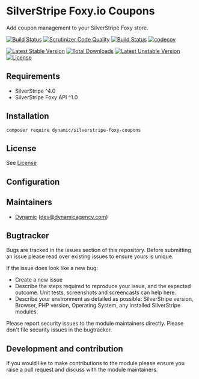 # SilverStripe Foxy.io Coupons

Add coupon management to your SilverStripe Foxy store.

[![Build Status](https://travis-ci.org/dynamic/silverstripe-foxy-coupons.svg?branch=master)](https://travis-ci.org/dynamic/silverstripe-foxy-coupons)
[![Scrutinizer Code Quality](https://scrutinizer-ci.com/g/dynamic/silverstripe-foxy-coupons/badges/quality-score.png?b=master)](https://scrutinizer-ci.com/g/dynamic/silverstripe-foxy-coupons/?branch=master)
[![Build Status](https://scrutinizer-ci.com/g/dynamic/silverstripe-foxy-coupons/badges/build.png?b=master)](https://scrutinizer-ci.com/g/dynamic/silverstripe-foxy-coupons/build-status/master)
[![codecov](https://codecov.io/gh/dynamic/silverstripe-foxy-coupons/branch/master/graph/badge.svg)](https://codecov.io/gh/dynamic/silverstripe-foxy-coupons)

[![Latest Stable Version](https://poser.pugx.org/dynamic/silverstripe-foxy-coupons/v/stable)](https://packagist.org/packages/dynamic/silverstripe-foxy-coupons)
[![Total Downloads](https://poser.pugx.org/dynamic/silverstripe-foxy-coupons/downloads)](https://packagist.org/packages/dynamic/silverstripe-foxy-coupons)
[![Latest Unstable Version](https://poser.pugx.org/dynamic/silverstripe-foxy-coupons/v/unstable)](https://packagist.org/packages/dynamic/silverstripe-foxy-coupons)
[![License](https://poser.pugx.org/dynamic/silverstripe-foxy-coupons/license)](https://packagist.org/packages/dynamic/silverstripe-foxy-coupons)


## Requirements

* SilverStripe ^4.0
* SilverStripe Foxy API ^1.0

## Installation

```
composer require dynamic/silverstripe-foxy-coupons
```

## License

See [License](license.md)

## Configuration



## Maintainers
 *  [Dynamic](http://www.dynamicagency.com) (<dev@dynamicagency.com>)
 
## Bugtracker

Bugs are tracked in the issues section of this repository. Before submitting an issue please read over 
existing issues to ensure yours is unique. 
 
If the issue does look like a new bug:
 
 - Create a new issue
 - Describe the steps required to reproduce your issue, and the expected outcome. Unit tests, screenshots 
 and screencasts can help here.
 - Describe your environment as detailed as possible: SilverStripe version, Browser, PHP version, 
 Operating System, any installed SilverStripe modules.
 
Please report security issues to the module maintainers directly. Please don't file security issues in the bugtracker.
 
## Development and contribution

If you would like to make contributions to the module please ensure you raise a pull request and discuss with the module maintainers.
